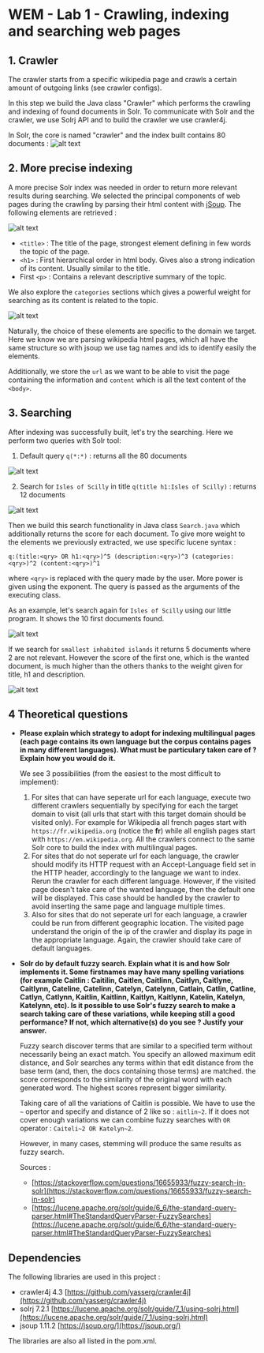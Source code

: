 # WEM - Lab 1 - Crawling, indexing and searching web pages

## 1. Crawler
The crawler starts from a specific wikipedia page and crawls a certain amount 
of outgoing links (see crawler configs).

In this step we build the Java class "Crawler" which performs the crawling and indexing
of found documents in Solr. To communicate with Solr and the crawler, we use Solrj API
and to build the crawler we use crawler4j.

In Solr, the core is named "crawler" and the index built contains 80 documents :
![alt text](img/solr_core_admin.png "Crawler core admin")

## 2. More precise indexing
A more precise Solr index was needed in order to return more relevant results during
searching. 
We selected the principal components of web pages during the crawling 
by parsing their html content with [jSoup](https://jsoup.org/). The following elements
are retrieved :

![alt text](img/seo.png "SEO")

- `<title>` : The title of the page, strongest element defining in few words the topic
of the page.
- `<h1>` : First hierarchical order in html body. Gives also a strong indication of
its content. Usually similar to the title.
- First `<p>` : Contains a relevant descriptive summary of the topic.

We also explore the `categories` sections which gives a powerful weight 
for searching as its content is related to the topic.

![alt text](img/categories.png "Categories")

Naturally, the choice of these elements are specific to the domain we target. 
Here we know we are parsing wikipedia html pages, which all have the same structure
so with jsoup we use tag names and ids to identify easily the elements.

Additionally, we store the `url` as we want to be able to visit the page containing the
information and `content` which is all the text content of the `<body>`.

## 3. Searching
After indexing was successfully built, let's try the searching.
Here we perform two queries with Solr tool:

1. Default query `q(*:*)` : returns all the 80 documents

![alt text](img/default_query.png "Default query")

2. Search for `Isles of Scilly` in title `q(title h1:Isles of Scilly)` : returns 
12 documents

![alt text](img/specific_query.png "Specific query")

Then we build this search functionality in Java class `Search.java` which 
additionally returns the score for each document. To give more weight to the elements
we previously extracted, we use specific lucene syntax :
```
q:(title:<qry> OR h1:<qry>)^5 (description:<qry>)^3 (categories:<qry>)^2 (content:<qry>)^1
```
where `<qry>` is replaced with the query made by the user. 
More power is given using the exponent. The query is passed as the arguments of the
executing class.

As an example, let's search again for `Isles of Scilly` using our little program.
It shows the 10 first documents found.

![alt text](img/specific_query1_console.png "Specific query console")

If we search for `smallest inhabited islands` it returns 5 documents where 2 are not
relevant. However the score of the first one, which is the wanted document, is much higher
than the others thanks to the weight given for title, h1 and description.

![alt text](img/specific_query2_console.png "Specific query console")

## 4 Theoretical questions

- **Please explain which strategy to adopt for indexing multilingual pages 
(each page contains its own language but the corpus contains pages in many 
different languages). What must be particulary taken care of ?
Explain how you would do it.**

  We see 3 possibilities (from the easiest to the most difficult to implement):
  1. For sites that can have seperate url for each language,
  execute two different crawlers sequentially by specifying for each the
  target domain to visit (all urls that start with this target domain should be
  visited only). For example for Wikipedia all french pages start 
  with `https://fr.wikipedia.org` (notice the **fr**) while all english pages start
  with `https://en.wikipedia.org`. All the crawlers connect to the same Solr core
  to build the index with multilingual pages.
  2. For sites that do not seperate url for each language, the crawler should
  modify its HTTP request with an Accept-Language field set in the HTTP header,
  accordingly to the language we want to index. Rerun the crawler for each different
  language. However, if the visited page doesn't take care of the wanted language,
  then the default one will be displayed. This case should be handled by the crawler to
  avoid inserting the same page and language multiple times.
  3. Also for sites that do not seperate url for each language, a crawler could be
  run from different geographic location. The visited page understand the origin
  of the ip of the crawler and display its page in the appropriate language. Again,
  the crawler should take care of default languages.
  
- **Solr do by default fuzzy search. Explain what it is and how Solr implements it. 
Some firstnames may have many spelling variations (for example Caitlin : 
Caitilin, Caitlen, Caitlinn, Caitlyn, Caitlyne, Caitlynn, Cateline, Catelinn, 
Catelyn, Catelynn, Catlain, Catlin, Catline, Catlyn, Catlynn, Kaitlin, Kaitlinn, 
Kaitlyn, Kaitlynn, Katelin, Katelyn, Katelynn, etc). 
Is it possible to use Solr's fuzzy search to make a search taking care of these variations, 
while keeping still a good performance? If not, which alternative(s) do you see ? Justify your answer.**

  Fuzzy search discover terms that are similar to a specified term without necessarily being an exact match.
  You specify an allowed maximum edit distance, and Solr searches any terms within that edit distance from the base term 
  (and, then, the docs containing those terms) are matched. the score corresponds to the similarity of the original word 
  with each generated word. The highest scores represent bigger similarity.
 
  Taking care of all the variations of Caitlin is possible. We have to use the `~` opertor and specify and distance
  of 2 like so : `aitlin~2`. If it does not cover enough variations we can combine fuzzy searches with `OR` operator :
  `Caiteli~2 OR Katelyn~2`.
  
  However, in many cases, stemming will produce the same results as fuzzy search.
  
  Sources :
  
  - [https://stackoverflow.com/questions/16655933/fuzzy-search-in-solr](https://stackoverflow.com/questions/16655933/fuzzy-search-in-solr)
  - [https://lucene.apache.org/solr/guide/6_6/the-standard-query-parser.html#TheStandardQueryParser-FuzzySearches](https://lucene.apache.org/solr/guide/6_6/the-standard-query-parser.html#TheStandardQueryParser-FuzzySearches)

## Dependencies

The following libraries are used in this project :

- crawler4j 4.3 [https://github.com/yasserg/crawler4j](https://github.com/yasserg/crawler4j)
- solrj 7.2.1 [https://lucene.apache.org/solr/guide/7_1/using-solrj.html](https://lucene.apache.org/solr/guide/7_1/using-solrj.html)
- jsoup 1.11.2 [https://jsoup.org/](https://jsoup.org/)

The libraries are also all listed in the pom.xml.